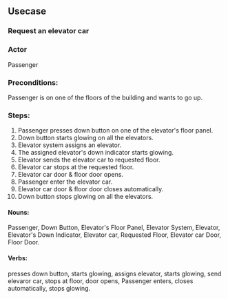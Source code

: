 ## Usecase 
### Request an elevator car
### Actor 
Passenger
### Preconditions: 
Passenger is on one of the floors of the building and wants to go up. 
### Steps:
1. Passenger presses down button on one of the elevator's floor panel.
1. Down button starts glowing on all the elevators.
1. Elevator system assigns an elevator.
1. The assigned elevator's down indicator starts glowing.
1. Elevator sends the elevator car to requested floor.
1. Elevator car stops at the requested floor.
1. Elevator car door & floor door opens.
1. Passenger enter the elevator car.
1. Elevator car door & floor door closes automatically.
1. Down button stops glowing on all the elevators.

#### Nouns:
Passenger, Down Button, Elevator's Floor Panel, Elevator System, Elevator, Elevator's Down Indicator, Elevator car, Requested Floor, Elevator car Door, Floor Door.

#### Verbs:
presses down button, starts glowing, assigns elevator, starts glowing, send elevaror car, stops at floor, door opens, Passenger enters, closes automatically, stops glowing.
